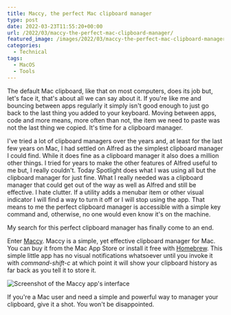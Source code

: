 ```yaml
---
title: Maccy, the perfect Mac clipboard manager
type: post
date: 2022-03-23T11:55:20+00:00
url: /2022/03/maccy-the-perfect-mac-clipboard-manager/
featured_image: /images/2022/03/maccy-the-perfect-mac-clipboard-manager.jpg
categories:
  - Technical
tags:
  - MacOS
  - Tools
---
```


The default Mac clipboard, like that on most computers, does its job but, let's face it, that's about all we can say about it. If you're like me and bouncing between apps regularly it simply isn't good enough to just go back to the last thing you added to your keyboard. Moving between apps, code and more means, more often than not, the item we need to paste was not the last thing we copied. It's time for a clipboard manager.

I've tried a lot of clipboard managers over the years and, at least for the last few years on Mac, I had settled on Alfred as the simplest clipboard manager I could find. While it does fine as a clipboard manager it also does a million other things. I tried for years to make the other features of Alfred useful to me but, I really couldn't. Today Spotlight does what I was using all but the clipboard manager for just fine. What I really needed was a clipboard manager that could get out of the way as well as Alfred and still be effective. I hate clutter. If a utility adds a menubar item or other visual indicator I will find a way to turn it off or I will stop using the app. That means to me the perfect clipboard manager is accessible with a simple key command and, otherwise, no one would even know it's on the machine.

My search for this perfect clipboard manager has finally come to an end.

Enter [Maccy][1]. Maccy is a simple, yet effective clipboard manager for Mac. You can buy it from the Mac App Store or install it free with [Homebrew][2]. This simple little app has no visual notifications whatsoever until you invoke it with _command-shift-c_ at which point it will show your clipboard history as far back as you tell it to store it.

![Screenshot of the Maccy app's interface](/images/2022/03/maccy-app.png)

If you're a Mac user and need a simple and powerful way to manager your clipboard, give it a shot. You won't be disappointed.

 [1]: https://maccy.app
 [2]: https://brew.sh